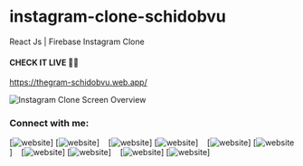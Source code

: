 # instagram-clone-schidobvu

React Js | Firebase Instagram Clone
<br/>

#### CHECK IT LIVE 🚀🤩

https://thegram-schidobvu.web.app/

![Instagram Clone Screen Overview](https://user-images.githubusercontent.com/102816823/162641949-71e2614f-b466-458d-9b5b-c89182b0622f.JPG)

### Connect with me:

[![website](./img/globe-light.svg)]
[![website](./img/globe-dark.svg)]
&nbsp;&nbsp;
[![website](./img/youtube-light.svg)]
[![website](./img/youtube-dark.svg)]
&nbsp;&nbsp;
[![website](./img/twitter-light.svg)]
[![website](./img/twitter-dark.svg)]
&nbsp;&nbsp;
[![website](./img/linkedin-light.svg)]
[![website](./img/linkedin-dark.svg)]
&nbsp;&nbsp;
[![website](./img/instagram-light.svg)]
[![website](./img/instagram-dark.svg)]
